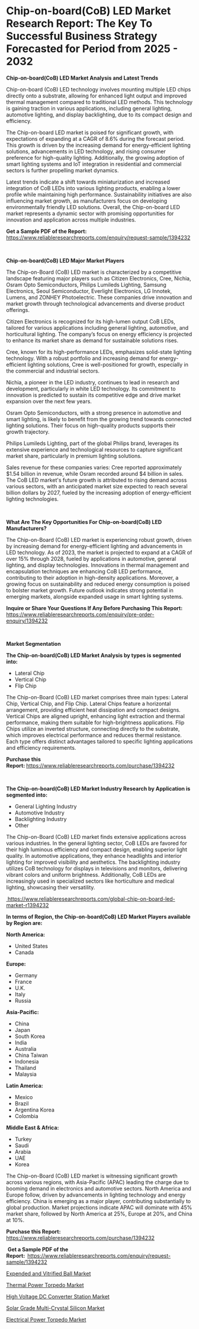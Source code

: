 <p><h1>Chip-on-board(CoB) LED Market Research Report: The Key To Successful Business Strategy Forecasted for Period from 2025 - 2032</h1></p><p><strong>Chip-on-board(CoB) LED Market Analysis and Latest Trends</strong></p>
<p><p>Chip-on-board (CoB) LED technology involves mounting multiple LED chips directly onto a substrate, allowing for enhanced light output and improved thermal management compared to traditional LED methods. This technology is gaining traction in various applications, including general lighting, automotive lighting, and display backlighting, due to its compact design and efficiency.</p><p>The Chip-on-board LED market is poised for significant growth, with expectations of expanding at a CAGR of 8.6% during the forecast period. This growth is driven by the increasing demand for energy-efficient lighting solutions, advancements in LED technology, and rising consumer preference for high-quality lighting. Additionally, the growing adoption of smart lighting systems and IoT integration in residential and commercial sectors is further propelling market dynamics.</p><p>Latest trends indicate a shift towards miniaturization and increased integration of CoB LEDs into various lighting products, enabling a lower profile while maintaining high performance. Sustainability initiatives are also influencing market growth, as manufacturers focus on developing environmentally friendly LED solutions. Overall, the Chip-on-board LED market represents a dynamic sector with promising opportunities for innovation and application across multiple industries.</p></p>
<p><strong>Get a Sample PDF of the Report:&nbsp;</strong> <a href="https://www.reliableresearchreports.com/enquiry/request-sample/1394232?utm_campaign=7&utm_medium=2&utm_source=Github&utm_content=ia&utm_term=22032025&utm_id=chip-on-boardcob-led">https://www.reliableresearchreports.com/enquiry/request-sample/1394232</a></p>
<p>&nbsp;</p>
<p><strong>Chip-on-board(CoB) LED Major Market Players</strong></p>
<p><p>The Chip-on-Board (CoB) LED market is characterized by a competitive landscape featuring major players such as Citizen Electronics, Cree, Nichia, Osram Opto Semiconductors, Philips Lumileds Lighting, Samsung Electronics, Seoul Semiconductor, Everlight Electronics, LG Innotek, Lumens, and ZONHEY Photoelectric. These companies drive innovation and market growth through technological advancements and diverse product offerings.</p><p>Citizen Electronics is recognized for its high-lumen output CoB LEDs, tailored for various applications including general lighting, automotive, and horticultural lighting. The company’s focus on energy efficiency is projected to enhance its market share as demand for sustainable solutions rises.</p><p>Cree, known for its high-performance LEDs, emphasizes solid-state lighting technology. With a robust portfolio and increasing demand for energy-efficient lighting solutions, Cree is well-positioned for growth, especially in the commercial and industrial sectors.</p><p>Nichia, a pioneer in the LED industry, continues to lead in research and development, particularly in white LED technology. Its commitment to innovation is predicted to sustain its competitive edge and drive market expansion over the next few years.</p><p>Osram Opto Semiconductors, with a strong presence in automotive and smart lighting, is likely to benefit from the growing trend towards connected lighting solutions. Their focus on high-quality products supports their growth trajectory.</p><p>Philips Lumileds Lighting, part of the global Philips brand, leverages its extensive experience and technological resources to capture significant market share, particularly in premium lighting solutions.</p><p>Sales revenue for these companies varies: Cree reported approximately $1.54 billion in revenue, while Osram recorded around $4 billion in sales. The CoB LED market's future growth is attributed to rising demand across various sectors, with an anticipated market size expected to reach several billion dollars by 2027, fueled by the increasing adoption of energy-efficient lighting technologies.</p></p>
<p>&nbsp;</p>
<p><strong>What Are The Key Opportunities For Chip-on-board(CoB) LED Manufacturers?</strong></p>
<p><p>The Chip-on-Board (CoB) LED market is experiencing robust growth, driven by increasing demand for energy-efficient lighting and advancements in LED technology. As of 2023, the market is projected to expand at a CAGR of over 15% through 2028, fueled by applications in automotive, general lighting, and display technologies. Innovations in thermal management and encapsulation techniques are enhancing CoB LED performance, contributing to their adoption in high-density applications. Moreover, a growing focus on sustainability and reduced energy consumption is poised to bolster market growth. Future outlook indicates strong potential in emerging markets, alongside expanded usage in smart lighting systems.</p></p>
<p><strong>Inquire or Share Your Questions If Any Before Purchasing This Report:</strong> <a href="https://www.reliableresearchreports.com/enquiry/pre-order-enquiry/1394232?utm_campaign=7&utm_medium=2&utm_source=Github&utm_content=ia&utm_term=22032025&utm_id=chip-on-boardcob-led">https://www.reliableresearchreports.com/enquiry/pre-order-enquiry/1394232</a></p>
<p>&nbsp;</p>
<p><strong>Market Segmentation</strong></p>
<p><strong>The Chip-on-board(CoB) LED Market Analysis by types is segmented into:</strong></p>
<p><ul><li>Lateral Chip</li><li>Vertical Chip</li><li>Flip Chip</li></ul></p>
<p><p>The Chip-on-Board (CoB) LED market comprises three main types: Lateral Chip, Vertical Chip, and Flip Chip. Lateral Chips feature a horizontal arrangement, providing efficient heat dissipation and compact designs. Vertical Chips are aligned upright, enhancing light extraction and thermal performance, making them suitable for high-brightness applications. Flip Chips utilize an inverted structure, connecting directly to the substrate, which improves electrical performance and reduces thermal resistance. Each type offers distinct advantages tailored to specific lighting applications and efficiency requirements.</p></p>
<p><strong>Purchase this Report:&nbsp;</strong><a href="https://www.reliableresearchreports.com/purchase/1394232?utm_campaign=7&utm_medium=2&utm_source=Github&utm_content=ia&utm_term=22032025&utm_id=chip-on-boardcob-led">https://www.reliableresearchreports.com/purchase/1394232</a></p>
<p>&nbsp;</p>
<p><strong>The Chip-on-board(CoB) LED Market Industry Research by Application is segmented into:</strong></p>
<p><ul><li>General Lighting Industry</li><li>Automotive Industry</li><li>Backlighting Industry</li><li>Other</li></ul></p>
<p><p>The Chip-on-Board (CoB) LED market finds extensive applications across various industries. In the general lighting sector, CoB LEDs are favored for their high luminous efficiency and compact design, enabling superior light quality. In automotive applications, they enhance headlights and interior lighting for improved visibility and aesthetics. The backlighting industry utilizes CoB technology for displays in televisions and monitors, delivering vibrant colors and uniform brightness. Additionally, CoB LEDs are increasingly used in specialized sectors like horticulture and medical lighting, showcasing their versatility.</p></p>
<p><a href="https://www.reliableresearchreports.com/global-chip-on-board-led-market-r1394232?utm_campaign=7&utm_medium=2&utm_source=Github&utm_content=ia&utm_term=22032025&utm_id=chip-on-boardcob-led">&nbsp;https://www.reliableresearchreports.com/global-chip-on-board-led-market-r1394232</a></p>
<p><strong>In terms of Region, the Chip-on-board(CoB) LED Market Players available by Region are:</strong></p>
<p>
    <p> <strong> North America: </strong>
        <ul>
            <li>United States</li>
            <li>Canada</li>
        </ul>
        </p> 
    <p> <strong> Europe: </strong>
        <ul>
            <li>Germany</li>
            <li>France</li>
            <li>U.K.</li>
            <li>Italy</li>
            <li>Russia</li>
        </ul>
        </p> 
    <p> <strong> Asia-Pacific: </strong>
        <ul>
            <li>China</li>
            <li>Japan</li>
            <li>South Korea</li>
            <li>India</li>
            <li>Australia</li>
            <li>China Taiwan</li>
            <li>Indonesia</li>
            <li>Thailand</li>
            <li>Malaysia</li>
        </ul>
        </p> 
    <p> <strong> Latin America: </strong>
        <ul>
            <li>Mexico</li>
            <li>Brazil</li>
            <li>Argentina Korea</li>
            <li>Colombia</li>
        </ul>
        </p> 
    <p> <strong> Middle East & Africa: </strong>
        <ul>
            <li>Turkey</li>
            <li>Saudi</li>
            <li>Arabia</li>
            <li>UAE</li>
            <li>Korea</li>
        </ul>
    </p>
    </p>
<p><p>The Chip-on-Board (CoB) LED market is witnessing significant growth across various regions, with Asia-Pacific (APAC) leading the charge due to booming demand in electronics and automotive sectors. North America and Europe follow, driven by advancements in lighting technology and energy efficiency. China is emerging as a major player, contributing substantially to global production. Market projections indicate APAC will dominate with 45% market share, followed by North America at 25%, Europe at 20%, and China at 10%.</p></p>
<p><strong>Purchase this Report: </strong><a href="https://www.reliableresearchreports.com/purchase/1394232?utm_campaign=7&utm_medium=2&utm_source=Github&utm_content=ia&utm_term=22032025&utm_id=chip-on-boardcob-led">https://www.reliableresearchreports.com/purchase/1394232</a></p>
<p>&nbsp;<strong>Get a Sample PDF of the Report:&nbsp;&nbsp;</strong><a href="https://www.reliableresearchreports.com/enquiry/request-sample/1394232?utm_campaign=7&utm_medium=2&utm_source=Github&utm_content=ia&utm_term=22032025&utm_id=chip-on-boardcob-led">https://www.reliableresearchreports.com/enquiry/request-sample/1394232</a></p>
<p><strong></strong></p>
<p><p><a href="https://github.com/joubehobock75/Market-Research-Report-List-1/blob/main/expended-and-vitrified-ball-market.md?utm_campaign=7&utm_medium=2&utm_source=Github&utm_content=ia&utm_term=22032025&utm_id=chip-on-boardcob-led">Expended and Vitrified Ball Market</a></p><p><a href="https://github.com/gasiorgary79/Market-Research-Report-List-1/blob/main/thermal-power-torpedo-market.md?utm_campaign=7&utm_medium=2&utm_source=Github&utm_content=ia&utm_term=22032025&utm_id=chip-on-boardcob-led">Thermal Power Torpedo Market</a></p><p><a href="https://github.com/supashcriana/Market-Research-Report-List-1/blob/main/high-voltage-dc-converter-station-market.md?utm_campaign=7&utm_medium=2&utm_source=Github&utm_content=ia&utm_term=22032025&utm_id=chip-on-boardcob-led">High Voltage DC Converter Station Market</a></p><p><a href="https://github.com/ozolsgasko02/Market-Research-Report-List-1/blob/main/solar-grade-multi-crystal-silicon-market.md?utm_campaign=7&utm_medium=2&utm_source=Github&utm_content=ia&utm_term=22032025&utm_id=chip-on-boardcob-led">Solar Grade Multi-Crystal Silicon Market</a></p><p><a href="https://github.com/vigatoimrene04/Market-Research-Report-List-1/blob/main/electrical-power-torpedo-market.md?utm_campaign=7&utm_medium=2&utm_source=Github&utm_content=ia&utm_term=22032025&utm_id=chip-on-boardcob-led">Electrical Power Torpedo Market</a></p></p>